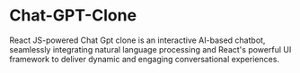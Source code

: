 # Chat-GPT-Clone
React JS-powered Chat Gpt clone is an interactive AI-based chatbot, seamlessly integrating natural language processing and React's powerful UI framework to deliver dynamic and engaging conversational experiences.
